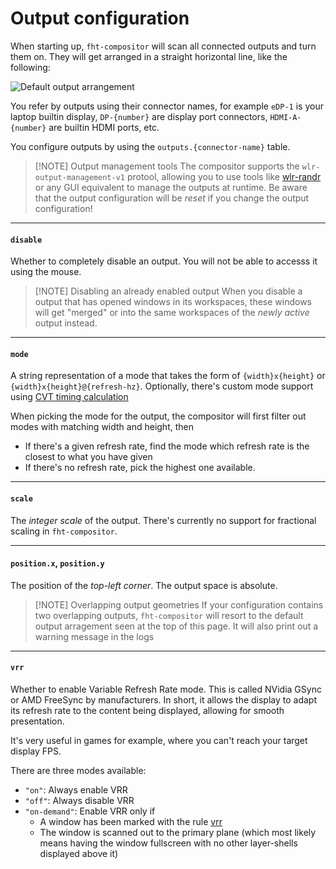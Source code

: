# Output configuration

When starting up, `fht-compositor` will scan all connected outputs and turn them on. They will get arranged
in a straight horizontal line, like the following:

![Default output arrangement](/assets/default-output-arrangement.svg)

You refer by outputs using their connector names, for example `eDP-1` is your laptop builtin display,
`DP-{number}` are display port connectors, `HDMI-A-{number}` are builtin HDMI ports, etc.

You configure outputs by using the `outputs.{connector-name}` table.

> [!NOTE] Output management tools
> The compositor supports the `wlr-output-management-v1` protool, allowing you to use tools like [wlr-randr](https://sr.ht/~emersion/wlr-randr/)
> or any GUI equivalent to manage the outputs at runtime. Be aware that the output configuration will be *reset* if you change the
> output configuration!

---

#### `disable`

Whether to completely disable an output. You will not be able to accesss it using the mouse.

> [!NOTE] Disabling an already enabled output
> When you disable a output that has opened windows in its workspaces, these windows will get "merged" or into the same workspaces
> of the *newly active* output instead.

---

#### `mode`

A string representation of a mode that takes the form of `{width}x{height}` or `{width}x{height}@{refresh-hz}`. Optionally, there's
custom mode support using [CVT timing calculation](http://www.uruk.org/~erich/projects/cvt/)

When picking the mode for the output, the compositor will first filter out modes with matching width and height, then
- If there's a given refresh rate, find the mode which refresh rate is the closest to what you have given
- If there's no refresh rate, pick the highest one available.

---

#### `scale`

The *integer scale* of the output. There's currently no support for fractional scaling in `fht-compositor`.

---

#### `position.x`, `position.y`

The position of the *top-left corner*. The output space is absolute.

> [!NOTE] Overlapping output geometries
> If your configuration contains two overlapping outputs, `fht-compositor` will resort to the default output arragement seen
> at the top of this page. It will also print out a warning message in the logs

----

#### `vrr`

Whether to enable Variable Refresh Rate mode. This is called NVidia GSync or AMD FreeSync by manufacturers. In short,
it allows the display to adapt its refresh rate to the content being displayed, allowing for smooth presentation.

It's very useful in games for example, where you can't reach your target display FPS.

There are three modes available:
- `"on"`: Always enable VRR
- `"off"`: Always disable VRR
- `"on-demand"`: Enable VRR only if
  * A window has been marked with the rule [vrr](/configuration/window-rules#vrr)
  * The window is scanned out to the primary plane (which most likely means having
  the window fullscreen with no other layer-shells displayed above it)
